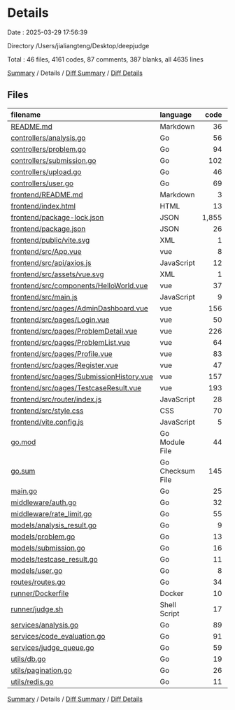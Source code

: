 # Details

Date : 2025-03-29 17:56:39

Directory /Users/jialiangteng/Desktop/deepjudge

Total : 46 files,  4161 codes, 87 comments, 387 blanks, all 4635 lines

[Summary](results.md) / Details / [Diff Summary](diff.md) / [Diff Details](diff-details.md)

## Files
| filename | language | code | comment | blank | total |
| :--- | :--- | ---: | ---: | ---: | ---: |
| [README.md](/README.md) | Markdown | 36 | 0 | 12 | 48 |
| [controllers/analysis.go](/controllers/analysis.go) | Go | 56 | 15 | 14 | 85 |
| [controllers/problem.go](/controllers/problem.go) | Go | 94 | 8 | 21 | 123 |
| [controllers/submission.go](/controllers/submission.go) | Go | 102 | 6 | 27 | 135 |
| [controllers/upload.go](/controllers/upload.go) | Go | 46 | 2 | 12 | 60 |
| [controllers/user.go](/controllers/user.go) | Go | 69 | 6 | 14 | 89 |
| [frontend/README.md](/frontend/README.md) | Markdown | 3 | 0 | 3 | 6 |
| [frontend/index.html](/frontend/index.html) | HTML | 13 | 0 | 1 | 14 |
| [frontend/package-lock.json](/frontend/package-lock.json) | JSON | 1,855 | 0 | 1 | 1,856 |
| [frontend/package.json](/frontend/package.json) | JSON | 26 | 0 | 1 | 27 |
| [frontend/public/vite.svg](/frontend/public/vite.svg) | XML | 1 | 0 | 0 | 1 |
| [frontend/src/App.vue](/frontend/src/App.vue) | vue | 8 | 0 | 2 | 10 |
| [frontend/src/api/axios.js](/frontend/src/api/axios.js) | JavaScript | 12 | 1 | 3 | 16 |
| [frontend/src/assets/vue.svg](/frontend/src/assets/vue.svg) | XML | 1 | 0 | 0 | 1 |
| [frontend/src/components/HelloWorld.vue](/frontend/src/components/HelloWorld.vue) | vue | 37 | 0 | 7 | 44 |
| [frontend/src/main.js](/frontend/src/main.js) | JavaScript | 9 | 0 | 1 | 10 |
| [frontend/src/pages/AdminDashboard.vue](/frontend/src/pages/AdminDashboard.vue) | vue | 156 | 1 | 14 | 171 |
| [frontend/src/pages/Login.vue](/frontend/src/pages/Login.vue) | vue | 50 | 0 | 6 | 56 |
| [frontend/src/pages/ProblemDetail.vue](/frontend/src/pages/ProblemDetail.vue) | vue | 226 | 1 | 42 | 269 |
| [frontend/src/pages/ProblemList.vue](/frontend/src/pages/ProblemList.vue) | vue | 64 | 0 | 5 | 69 |
| [frontend/src/pages/Profile.vue](/frontend/src/pages/Profile.vue) | vue | 83 | 0 | 7 | 90 |
| [frontend/src/pages/Register.vue](/frontend/src/pages/Register.vue) | vue | 47 | 0 | 6 | 53 |
| [frontend/src/pages/SubmissionHistory.vue](/frontend/src/pages/SubmissionHistory.vue) | vue | 157 | 1 | 25 | 183 |
| [frontend/src/pages/TestcaseResult.vue](/frontend/src/pages/TestcaseResult.vue) | vue | 193 | 0 | 8 | 201 |
| [frontend/src/router/index.js](/frontend/src/router/index.js) | JavaScript | 28 | 0 | 5 | 33 |
| [frontend/src/style.css](/frontend/src/style.css) | CSS | 70 | 0 | 10 | 80 |
| [frontend/vite.config.js](/frontend/vite.config.js) | JavaScript | 5 | 1 | 2 | 8 |
| [go.mod](/go.mod) | Go Module File | 44 | 0 | 4 | 48 |
| [go.sum](/go.sum) | Go Checksum File | 145 | 0 | 1 | 146 |
| [main.go](/main.go) | Go | 25 | 1 | 7 | 33 |
| [middleware/auth.go](/middleware/auth.go) | Go | 32 | 1 | 10 | 43 |
| [middleware/rate\_limit.go](/middleware/rate_limit.go) | Go | 55 | 1 | 8 | 64 |
| [models/analysis\_result.go](/models/analysis_result.go) | Go | 9 | 1 | 3 | 13 |
| [models/problem.go](/models/problem.go) | Go | 13 | 0 | 4 | 17 |
| [models/submission.go](/models/submission.go) | Go | 16 | 0 | 4 | 20 |
| [models/testcase\_result.go](/models/testcase_result.go) | Go | 11 | 0 | 3 | 14 |
| [models/user.go](/models/user.go) | Go | 8 | 0 | 3 | 11 |
| [routes/routes.go](/routes/routes.go) | Go | 34 | 4 | 9 | 47 |
| [runner/Dockerfile](/runner/Dockerfile) | Docker | 10 | 1 | 4 | 15 |
| [runner/judge.sh](/runner/judge.sh) | Shell Script | 17 | 3 | 2 | 22 |
| [services/analysis.go](/services/analysis.go) | Go | 89 | 22 | 27 | 138 |
| [services/code\_evaluation.go](/services/code_evaluation.go) | Go | 91 | 6 | 19 | 116 |
| [services/judge\_queue.go](/services/judge_queue.go) | Go | 59 | 2 | 11 | 72 |
| [utils/db.go](/utils/db.go) | Go | 19 | 1 | 6 | 26 |
| [utils/pagination.go](/utils/pagination.go) | Go | 26 | 2 | 9 | 37 |
| [utils/redis.go](/utils/redis.go) | Go | 11 | 0 | 4 | 15 |

[Summary](results.md) / Details / [Diff Summary](diff.md) / [Diff Details](diff-details.md)